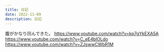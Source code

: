```yaml
---
title: 日記
date: 2022-11-09
description: 日記
---
```


腹がかなり凹んできた。
https://www.youtube.com/watch?v=kp7gYkEXA5A
https://www.youtube.com/watch?v=C_eE4bIOLdo
https://www.youtube.com/watch?v=ZJswwCWbR1M
